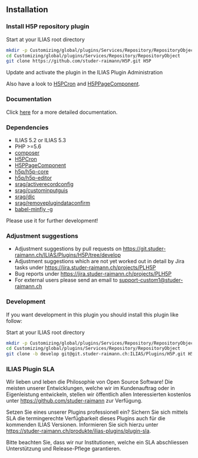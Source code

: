 ## Installation

### Install H5P repository plugin
Start at your ILIAS root directory
```bash
mkdir -p Customizing/global/plugins/Services/Repository/RepositoryObject
cd Customizing/global/plugins/Services/Repository/RepositoryObject
git clone https://github.com/studer-raimann/H5P.git H5P
```
Update and activate the plugin in the ILIAS Plugin Administration

Also have a look to [H5PCron](https://github.com/studer-raimann/H5PCron) and [H5PPageComponent](https://github.com/studer-raimann/H5PPageComponent).

### Documentation
Click [here](./doc/Documentation.pdf) for a more detailed documentation.

### Dependencies
* ILIAS 5.2 or ILIAS 5.3
* PHP >=5.6
* [composer](https://getcomposer.org)
* [H5PCron](https://github.com/studer-raimann/H5PCron)
* [H5PPageComponent](https://github.com/studer-raimann/H5PPageComponent)
* [h5p/h5p-core](https://packagist.org/packages/h5p/h5p-core)
* [h5p/h5p-editor](https://packagist.org/packages/h5p/h5p-editor)
* [srag/activerecordconfig](https://packagist.org/packages/srag/activerecordconfig)
* [srag/custominputguis](https://packagist.org/packages/srag/custominputguis)
* [srag/dic](https://packagist.org/packages/srag/dic)
* [srag/removeplugindataconfirm](https://packagist.org/packages/srag/removeplugindataconfirm)
* [babel-minfiy -g](https://www.npmjs.com/package/babel-minify)

Please use it for further development!

### Adjustment suggestions
* Adjustment suggestions by pull requests on https://git.studer-raimann.ch/ILIAS/Plugins/H5P/tree/develop
* Adjustment suggestions which are not yet worked out in detail by Jira tasks under https://jira.studer-raimann.ch/projects/PLH5P
* Bug reports under https://jira.studer-raimann.ch/projects/PLH5P
* For external users please send an email to support-custom1@studer-raimann.ch

### Development
If you want development in this plugin you should install this plugin like follow:

Start at your ILIAS root directory
```bash
mkdir -p Customizing/global/plugins/Services/Repository/RepositoryObject
cd Customizing/global/plugins/Services/Repository/RepositoryObject
git clone -b develop git@git.studer-raimann.ch:ILIAS/Plugins/H5P.git H5P
```

### ILIAS Plugin SLA
Wir lieben und leben die Philosophie von Open Source Software! Die meisten unserer Entwicklungen, welche wir im Kundenauftrag oder in Eigenleistung entwickeln, stellen wir öffentlich allen Interessierten kostenlos unter https://github.com/studer-raimann zur Verfügung.

Setzen Sie eines unserer Plugins professionell ein? Sichern Sie sich mittels SLA die termingerechte Verfügbarkeit dieses Plugins auch für die kommenden ILIAS Versionen. Informieren Sie sich hierzu unter https://studer-raimann.ch/produkte/ilias-plugins/plugin-sla.

Bitte beachten Sie, dass wir nur Institutionen, welche ein SLA abschliessen Unterstützung und Release-Pflege garantieren.
